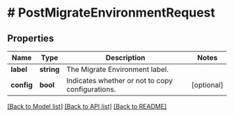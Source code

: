 # # PostMigrateEnvironmentRequest

## Properties

Name | Type | Description | Notes
------------ | ------------- | ------------- | -------------
**label** | **string** | The Migrate Environment label. |
**config** | **bool** | Indicates whether or not to copy configurations. | [optional]

[[Back to Model list]](../../README.md#models) [[Back to API list]](../../README.md#endpoints) [[Back to README]](../../README.md)
